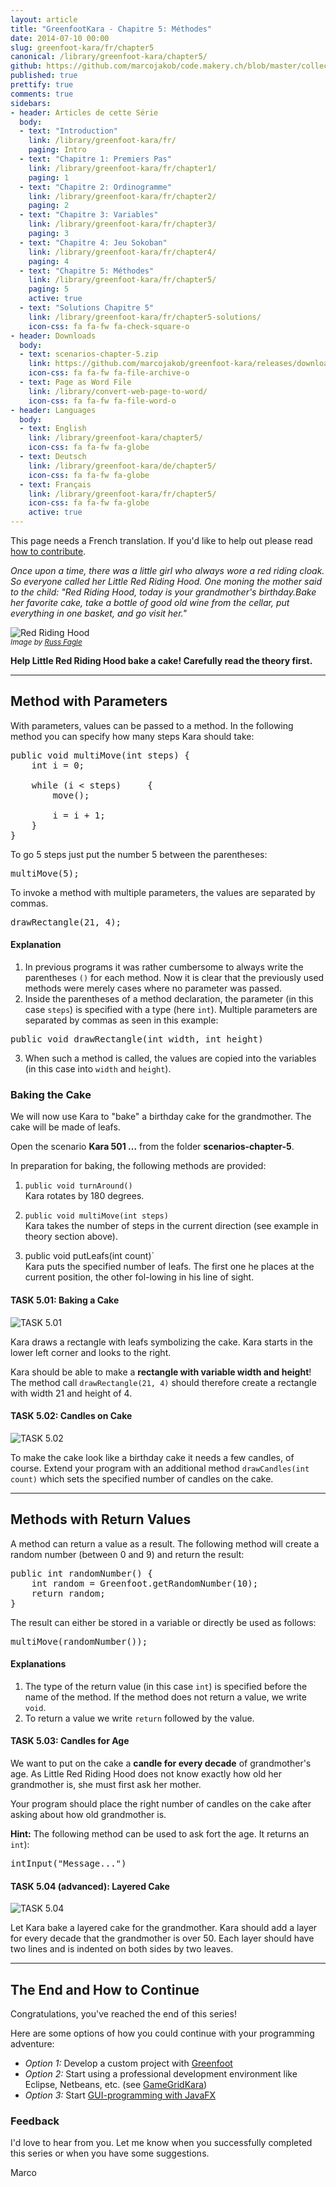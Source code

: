 ```yaml
---
layout: article
title: "GreenfootKara - Chapitre 5: Méthodes"
date: 2014-07-10 00:00
slug: greenfoot-kara/fr/chapter5
canonical: /library/greenfoot-kara/chapter5/
github: https://github.com/marcojakob/code.makery.ch/blob/master/collections/library/greenfoot-kara-fr-chapter5.md
published: true
prettify: true
comments: true
sidebars:
- header: Articles de cette Série
  body:
  - text: "Introduction"
    link: /library/greenfoot-kara/fr/
    paging: Intro
  - text: "Chapitre 1: Premiers Pas"
    link: /library/greenfoot-kara/fr/chapter1/
    paging: 1
  - text: "Chapitre 2: Ordinogramme"
    link: /library/greenfoot-kara/fr/chapter2/
    paging: 2
  - text: "Chapitre 3: Variables"
    link: /library/greenfoot-kara/fr/chapter3/
    paging: 3
  - text: "Chapitre 4: Jeu Sokoban"
    link: /library/greenfoot-kara/fr/chapter4/
    paging: 4
  - text: "Chapitre 5: Méthodes"
    link: /library/greenfoot-kara/fr/chapter5/
    paging: 5
    active: true
  - text: "Solutions Chapitre 5"
    link: /library/greenfoot-kara/fr/chapter5-solutions/
    icon-css: fa fa-fw fa-check-square-o
- header: Downloads
  body:
  - text: scenarios-chapter-5.zip
    link: https://github.com/marcojakob/greenfoot-kara/releases/download/2.1.0/scenarios-chapter-5.zip
    icon-css: fa fa-fw fa-file-archive-o
  - text: Page as Word File
    link: /library/convert-web-page-to-word/
    icon-css: fa fa-fw fa-file-word-o
- header: Languages
  body:
  - text: English
    link: /library/greenfoot-kara/chapter5/
    icon-css: fa fa-fw fa-globe
  - text: Deutsch
    link: /library/greenfoot-kara/de/chapter5/
    icon-css: fa fa-fw fa-globe
  - text: Français
    link: /library/greenfoot-kara/fr/chapter5/
    icon-css: fa fa-fw fa-globe
    active: true
---
```


<div class="alert alert-warning">
  <i class="fa fa-language"></i> This page needs a French translation. If you'd like to help out please read <a href="/library/how-to-contribute/" class="alert-link">how to contribute</a>.
</div>

*Once upon a time, there was a little girl who always wore a red riding cloak. So everyone called her Little Red Riding Hood. One moning the mother said to the child: "Red Riding Hood, today is your grandmother's birthday.Bake her favorite cake, take a bottle of good old wine from the cellar, put everything in one basket, and go visit her."*

![Red Riding Hood](/assets/library/greenfoot-kara/chapter5/red-riding-hood.jpg)   
<small>*Image by [Russ Fagle](http://www.cafepress.com/redridinghood)*</small>

**Help Little Red Riding Hood bake a cake! Carefully read the theory first.**


***

## Method with Parameters

With parameters, values can be passed to a method. In the following method you can specify how many steps Kara should take:

<pre class="prettyprint lang-java">
public void multiMove(int steps) {
    int i = 0;
    
    while (i &lt; steps)     {
        move();
    
        i = i + 1;
    }
}
</pre>

To go 5 steps just put the number 5 between the parentheses:

<pre class="prettyprint lang-java">
multiMove(5);
</pre>

To invoke a method with multiple parameters, the values are separated by commas.

<pre class="prettyprint lang-java">
drawRectangle(21, 4);
</pre>


#### Explanation

1. In previous programs it was rather cumbersome to always write the parentheses `()` for each method. Now it is clear that the previously used methods were merely cases where no parameter was passed.
2. Inside the parentheses of a method declaration, the parameter (in this case `steps`) is specified with a type (here `int`). Multiple parameters are separated by commas as seen in this example:   
<pre class="prettyprint lang-java">
public void drawRectangle(int width, int height)
</pre>
3. When such a method is called, the values are copied into the variables (in this case into `width` and `height`).


### Baking the Cake

We will now use Kara to "bake" a birthday cake for the grandmother. The cake will be made of leafs.

Open the scenario **Kara 501 ...** from the folder **scenarios-chapter-5**.

In preparation for baking, the following methods are provided:

1. `public void turnAround()`   
Kara rotates by 180 degrees.

2. `public void multiMove(int steps)`   
Kara takes the number of steps in the current direction (see example in theory section above).

3. public void putLeafs(int count)`   
Kara puts the specified number of leafs. The first one he places at the current position, the other fol-lowing in his line of sight.


#### <i class="fa fa-rocket"></i> TASK 5.01: Baking a Cake

![TASK 5.01](/assets/library/greenfoot-kara/chapter5/task01.png) 

Kara draws a rectangle with leafs symbolizing the cake. Kara starts in the lower left corner and looks to the right.

Kara should be able to make a **rectangle with variable width and height**! 
The method call `drawRectangle(21, 4)` should therefore create a rectangle with width 21 and height of 4.


#### <i class="fa fa-rocket"></i> TASK 5.02: Candles on Cake

![TASK 5.02](/assets/library/greenfoot-kara/chapter5/task02.png) 

To make the cake look like a birthday cake it needs a few candles, of course. Extend your program with an additional method `drawCandles(int count)` which sets the specified number of candles on the cake. 


***

## Methods with Return Values

A method can return a value as a result. The following method will create a random number (between 0 and 9) and return the result:

<pre class="prettyprint lang-java">
public int randomNumber() {
    int random = Greenfoot.getRandomNumber(10);
    return random;
}
</pre>


The result can either be stored in a variable or directly be used as follows:

<pre class="prettyprint lang-java">
multiMove(randomNumber());
</pre>


#### Explanations

1. The type of the return value (in this case `int`) is specified before the name of the method. If the method does not return a value, we write `void`.
2. To return a value we write `return` followed by the value.


#### <i class="fa fa-rocket"></i> TASK 5.03: Candles for Age

We want to put on the cake a **candle for every decade** of grandmother's age. As Little Red Riding Hood does not know exactly how old her grandmother is, she must first ask her mother.

Your program should place the right number of candles on the cake after asking about how old grandmother is.

**Hint:** The following method can be used to ask fort the age. It returns an `int`): 
<pre class="prettyprint lang-java">
intInput("Message...")
</pre>


#### <i class="fa fa-rocket"></i> TASK 5.04 (advanced): Layered Cake

![TASK 5.04](/assets/library/greenfoot-kara/chapter5/task04.png) 

Let Kara bake a layered cake for the grandmother. Kara should add a layer for every decade that the grandmother is over 50. Each layer should have two lines and is indented on both sides by two leaves.


***

## The End and How to Continue

Congratulations, you've reached the end of this series!

Here are some options of how you could continue with your programming adventure:

* *Option 1:* Develop a custom project with [Greenfoot](http://www.greenfoot.org)
* *Option 2:* Start using a professional development environment like Eclipse, Netbeans, etc. (see [GameGridKara](/library/gamegrid-kara/))
* *Option 3:* Start [GUI-programming with JavaFX](/java/javafx-2-tutorial-intro/)


### Feedback

I'd love to hear from you. Let me know when you successfully completed this series or when you have some suggestions. <a href="#disqus_thread"><i class="fa fa-comment-o"></i></a>

<i class="fa fa-beer"></i> Marco
